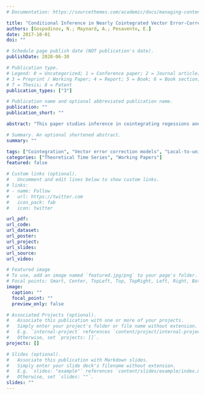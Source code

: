```yaml
---
# Documentation: https://sourcethemes.com/academic/docs/managing-content/

title: "Conditional Inference in Nearly Cointegrated Vector Error-Correction Models with Small Signal-to-Noise"
authors: [Gospodinov, N.; Maynard, A.; Pesavento, E.]
date: 2017-10-01
doi: ""

# Schedule page publish date (NOT publication's date).
publishDate: 2020-06-30

# Publication type.
# Legend: 0 = Uncategorized; 1 = Conference paper; 2 = Journal article;
# 3 = Preprint / Working Paper; 4 = Report; 5 = Book; 6 = Book section;
# 7 = Thesis; 8 = Patent
publication_types: ["3"]

# Publication name and optional abbreviated publication name.
publication: ""
publication_short: ""

abstract: "This paper studies inference in cointegrating regessions and vector error correction (VEC) models when the cointegrating errors are a nearly integrated process with a low signal-to-noise-ratio. This combination of persistent, yet low variance error terms characterizes most "carry" regressions of different asset classes, including for example exchange rates and gold futures prices. We develop rates of convergence and asymptotic distributions for estimators of the VEC and conditional VEC model when the error correction term is characterized by a dampened near unit root process, thereby combining the literatures on near cointegration and near zero variance regressors. We find that the estimator in the conventional VEC model suffers from a reduced rate of convergence, a large bias, and a highly dispersed asymptotic distribution. Its conditional counterpart is found to have better asymptotic properties."

# Summary. An optional shortened abstract.
summary: ""

tags: ["Cointegration", "Vector error correction models", "Local-to-unity asymptotics", "Local-to-zero variance"]
categories: ["Theoretical Time Series", "Working Papers"]
featured: false

# Custom links (optional).
#   Uncomment and edit lines below to show custom links.
# links:
# - name: Follow
#   url: https://twitter.com
#   icon_pack: fab
#   icon: twitter

url_pdf: 
url_code:
url_dataset:
url_poster:
url_project:
url_slides:
url_source:
url_video:

# Featured image
# To use, add an image named `featured.jpg/png` to your page's folder. 
# Focal points: Smart, Center, TopLeft, Top, TopRight, Left, Right, BottomLeft, Bottom, BottomRight.
image:
  caption: ""
  focal_point: ""
  preview_only: false

# Associated Projects (optional).
#   Associate this publication with one or more of your projects.
#   Simply enter your project's folder or file name without extension.
#   E.g. `internal-project` references `content/project/internal-project/index.md`.
#   Otherwise, set `projects: []`.
projects: []

# Slides (optional).
#   Associate this publication with Markdown slides.
#   Simply enter your slide deck's filename without extension.
#   E.g. `slides: "example"` references `content/slides/example/index.md`.
#   Otherwise, set `slides: ""`.
slides: ""
---
```

